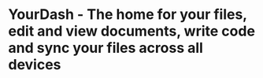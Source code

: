 # YourDash - The home for your files, edit and view documents, write code and sync your files across all devices
